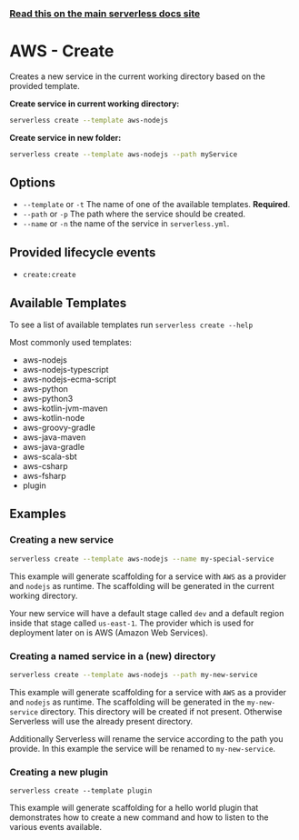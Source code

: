 <!--
title: Serverless Framework Commands - AWS Lambda - Create
menuText: create
menuOrder: 2
description: Creates a new Service in your current working directory
layout: Doc
-->

<!-- DOCS-SITE-LINK:START automatically generated  -->
### [Read this on the main serverless docs site](https://www.serverless.com/framework/docs/providers/aws/cli-reference/create)
<!-- DOCS-SITE-LINK:END -->

# AWS - Create

Creates a new service in the current working directory based on the provided template.

**Create service in current working directory:**

```bash
serverless create --template aws-nodejs
```

**Create service in new folder:**

```bash
serverless create --template aws-nodejs --path myService
```

## Options
- `--template` or `-t` The name of one of the available templates. **Required**.
- `--path` or `-p` The path where the service should be created.
- `--name` or `-n` the name of the service in `serverless.yml`.

## Provided lifecycle events
- `create:create`

## Available Templates

To see a list of available templates run `serverless create --help`

Most commonly used templates:

- aws-nodejs
- aws-nodejs-typescript
- aws-nodejs-ecma-script
- aws-python
- aws-python3
- aws-kotlin-jvm-maven
- aws-kotlin-node
- aws-groovy-gradle
- aws-java-maven
- aws-java-gradle
- aws-scala-sbt
- aws-csharp
- aws-fsharp
- plugin

## Examples

### Creating a new service

```bash
serverless create --template aws-nodejs --name my-special-service
```

This example will generate scaffolding for a service with `AWS` as a provider and `nodejs` as runtime. The scaffolding
will be generated in the current working directory.

Your new service will have a default stage called `dev` and a default region inside that stage called `us-east-1`.
The provider which is used for deployment later on is AWS (Amazon Web Services).

### Creating a named service in a (new) directory

```bash
serverless create --template aws-nodejs --path my-new-service
```

This example will generate scaffolding for a service with `AWS` as a provider and `nodejs` as runtime. The scaffolding
will be generated in the `my-new-service` directory. This directory will be created if not present. Otherwise Serverless
will use the already present directory.

Additionally Serverless will rename the service according to the path you provide. In this example the service will be
renamed to `my-new-service`.

### Creating a new plugin

```
serverless create --template plugin
```

This example will generate scaffolding for a hello world plugin that demonstrates how to create a new command and how to listen to the various events available.
